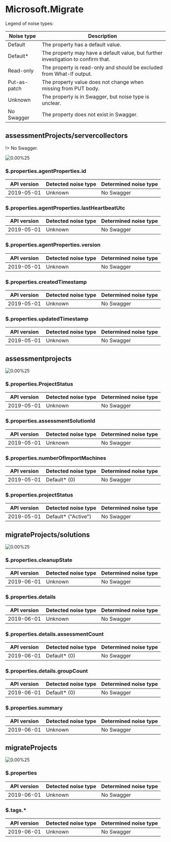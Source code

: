 # Microsoft.Migrate

Legend of noise types:

| Noise type   | Description                                                                       |
| ------------ | --------------------------------------------------------------------------------- |
| Default      | The property has a default value.                                                 |
| Default*     | The property may have a default value, but further investigation to confirm that. |
| Read-only    | The property is read-only and should be excluded from What-If output.             |
| Put-as-patch | The property value does not change when missing from PUT body.                    |
| Unknown      | The property is in Swagger, but noise type is unclear.                            |
| No Swagger   | The property does not exist in Swagger.                                           |

## assessmentProjects/servercollectors

!> No Swagger.

![0.00%25](https://img.shields.io/badge/0.00%25-%E2%98%86☆☆☆☆☆☆☆☆☆-red)

### \$.properties.agentProperties.id

| API version | Detected noise type | Determined noise type |
| ----------- | ------------------- | --------------------- |
| 2019-05-01  | Unknown             | No Swagger            |

### \$.properties.agentProperties.lastHeartbeatUtc

| API version | Detected noise type | Determined noise type |
| ----------- | ------------------- | --------------------- |
| 2019-05-01  | Unknown             | No Swagger            |

### \$.properties.agentProperties.version

| API version | Detected noise type | Determined noise type |
| ----------- | ------------------- | --------------------- |
| 2019-05-01  | Unknown             | No Swagger            |

### \$.properties.createdTimestamp

| API version | Detected noise type | Determined noise type |
| ----------- | ------------------- | --------------------- |
| 2019-05-01  | Unknown             | No Swagger            |

### \$.properties.updatedTimestamp

| API version | Detected noise type | Determined noise type |
| ----------- | ------------------- | --------------------- |
| 2019-05-01  | Unknown             | No Swagger            |

## assessmentprojects

![0.00%25](https://img.shields.io/badge/0.00%25-%E2%98%86☆☆☆☆☆☆☆☆☆-red)

### \$.properties.ProjectStatus

| API version | Detected noise type | Determined noise type |
| ----------- | ------------------- | --------------------- |
| 2019-05-01  | Unknown             | No Swagger            |

### \$.properties.assessmentSolutionId

| API version | Detected noise type | Determined noise type |
| ----------- | ------------------- | --------------------- |
| 2019-05-01  | Unknown             | No Swagger            |

### \$.properties.numberOfImportMachines

| API version | Detected noise type | Determined noise type |
| ----------- | ------------------- | --------------------- |
| 2019-05-01  | Default* (0)        | No Swagger            |

### \$.properties.projectStatus

| API version | Detected noise type | Determined noise type |
| ----------- | ------------------- | --------------------- |
| 2019-05-01  | Default* ("Active") | No Swagger            |

## migrateProjects/solutions

![0.00%25](https://img.shields.io/badge/0.00%25-%E2%98%86☆☆☆☆☆☆☆☆☆-red)

### \$.properties.cleanupState

| API version | Detected noise type | Determined noise type |
| ----------- | ------------------- | --------------------- |
| 2019-06-01  | Unknown             | No Swagger            |

### \$.properties.details

| API version | Detected noise type | Determined noise type |
| ----------- | ------------------- | --------------------- |
| 2019-06-01  | Unknown             | No Swagger            |

### \$.properties.details.assessmentCount

| API version | Detected noise type | Determined noise type |
| ----------- | ------------------- | --------------------- |
| 2019-06-01  | Default* (0)        | No Swagger            |

### \$.properties.details.groupCount

| API version | Detected noise type | Determined noise type |
| ----------- | ------------------- | --------------------- |
| 2019-06-01  | Default* (0)        | No Swagger            |

### \$.properties.summary

| API version | Detected noise type | Determined noise type |
| ----------- | ------------------- | --------------------- |
| 2019-06-01  | Unknown             | No Swagger            |

## migrateProjects

![0.00%25](https://img.shields.io/badge/0.00%25-%E2%98%86☆☆☆☆☆☆☆☆☆-red)

### \$.properties

| API version | Detected noise type | Determined noise type |
| ----------- | ------------------- | --------------------- |
| 2019-06-01  | Unknown             | No Swagger            |

### \$.tags.*

| API version | Detected noise type | Determined noise type |
| ----------- | ------------------- | --------------------- |
| 2019-06-01  | Unknown             | No Swagger            |
